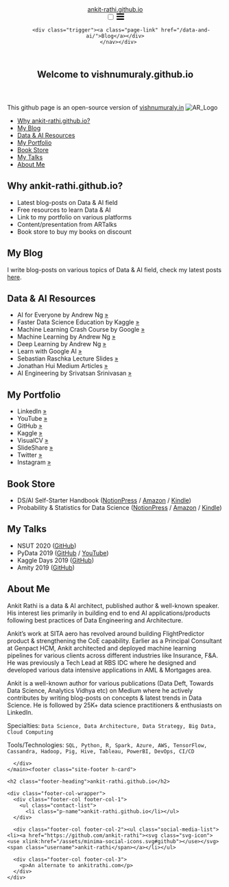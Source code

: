 
<!DOCTYPE html>
<html lang="en"><head>
  <meta charset="utf-8">
  <meta http-equiv="X-UA-Compatible" content="IE=edge">
  <meta name="viewport" content="width=device-width, initial-scale=1"><!-- Begin Jekyll SEO tag v2.6.1 -->
<title>Welcome to vishnumurly.github.io | ankit-rathi.github.io</title>
<meta name="generator" content="Jekyll v3.8.5" />
<meta property="og:title" content="Welcome to ankit-rathi.github.io" />
<meta property="og:locale" content="en_US" />
<meta name="description" content="An alternate webpage to ankitrathi.com" />
<meta property="og:description" content="An alternate webpage to ankitrathi.com" />
<link rel="canonical" href="https://ankit-rathi.github.io/" />
<meta property="og:url" content="https://ankit-rathi.github.io/" />
<meta property="og:site_name" content="ankit-rathi.github.io" />
<script type="application/ld+json">
{"@type":"WebSite","headline":"Welcome to ankit-rathi.github.io","url":"https://ankit-rathi.github.io/","name":"ankit-rathi.github.io","description":"An alternate webpage to ankitrathi.com","@context":"https://schema.org"}</script>
<!-- End Jekyll SEO tag -->
<link rel="stylesheet" href="/assets/main.css"><link type="application/atom+xml" rel="alternate" href="https://ankit-rathi.github.io/feed.xml" title="ankit-rathi.github.io" /></head>
<body><header class="site-header" role="banner">

  <div class="wrapper"><a class="site-title" rel="author" href="/">ankit-rathi.github.io</a><nav class="site-nav">
        <input type="checkbox" id="nav-trigger" class="nav-trigger" />
        <label for="nav-trigger">
          <span class="menu-icon">
            <svg viewBox="0 0 18 15" width="18px" height="15px">
              <path d="M18,1.484c0,0.82-0.665,1.484-1.484,1.484H1.484C0.665,2.969,0,2.304,0,1.484l0,0C0,0.665,0.665,0,1.484,0 h15.032C17.335,0,18,0.665,18,1.484L18,1.484z M18,7.516C18,8.335,17.335,9,16.516,9H1.484C0.665,9,0,8.335,0,7.516l0,0 c0-0.82,0.665-1.484,1.484-1.484h15.032C17.335,6.031,18,6.696,18,7.516L18,7.516z M18,13.516C18,14.335,17.335,15,16.516,15H1.484 C0.665,15,0,14.335,0,13.516l0,0c0-0.82,0.665-1.483,1.484-1.483h15.032C17.335,12.031,18,12.695,18,13.516L18,13.516z"/>
            </svg>
          </span>
        </label>

        <div class="trigger"><a class="page-link" href="/data-and-ai/">Blog</a></div>
      </nav></div>
</header>
<main class="page-content" aria-label="Content">
      <div class="wrapper">
        <article class="post h-entry" itemscope itemtype="http://schema.org/BlogPosting">

  <header class="post-header">
    <h1 class="post-title p-name" itemprop="name headline">Welcome to vishnumuraly.github.io</h1>
    <p class="post-meta">
      <time class="dt-published" datetime="" itemprop="datePublished">
      </time></p>
  </header>

  <div class="post-content e-content" itemprop="articleBody">
    <p>This github page is an open-source version of <a href="https://www.ankitrathi.com/">vishnumuraly.in</a>
<img src="/images/AR_Logo.jpg" alt="AR_Logo" /></p>

<ul>
  <li><a href="#Why-ankit-rathigithubio">Why ankit-rathi.github.io?</a></li>
  <li><a href="#My-Blog">My Blog</a></li>
  <li><a href="#Data--Ai-Resources">Data &amp; AI Resources</a></li>
  <li><a href="#My-Portfolio">My Portfolio</a></li>
  <li><a href="#Book-Store">Book Store</a></li>
  <li><a href="#My-Talks">My Talks</a></li>
  <li><a href="#About-Me">About Me</a></li>
</ul>

<h2 id="why-ankit-rathigithubio">Why ankit-rathi.github.io?</h2>
<ul>
  <li>Latest blog-posts on Data &amp; AI field</li>
  <li>Free resources to learn Data &amp; AI</li>
  <li>Link to my portfolio on various platforms</li>
  <li>Content/presentation from ARTalks</li>
  <li>Book store to buy my books on discount</li>
</ul>

<h2 id="my-blog">My Blog</h2>

<p>I write blog-posts on various topics of Data &amp; AI field, check my latest posts <a href="https://ankit-rathi.github.io/data-and-ai/">here</a>.</p>

<h2 id="data--ai-resources">Data &amp; AI Resources</h2>
<ul>
  <li>AI for Everyone by Andrew Ng <a href="https://www.deeplearning.ai/ai-for-everyone/">»</a></li>
  <li>Faster Data Science Education by Kaggle <a href="https://www.kaggle.com/learn/overview">»</a></li>
  <li>Machine Learning Crash Course by Google <a href="https://developers.google.com/machine-learning/crash-course">»</a></li>
  <li>Machine Learning by Andrew Ng <a href="https://www.coursera.org/learn/machine-learning">»</a></li>
  <li>Deep Learning by Andrew Ng <a href="https://www.coursera.org/specializations/deep-learning">»</a></li>
  <li>Learn with Google AI <a href="https://ai.google/education/">»</a></li>
  <li>Sebastian Raschka Lecture Slides <a href="https://sebastianraschka.com/resources.html">»</a></li>
  <li>Jonathan Hui Medium Articles <a href="https://medium.com/@jonathan_hui/index-page-for-my-articles-in-deep-learning-19821810a14">»</a></li>
  <li>AI Engineering by Srivatsan Srinivasan <a href="https://www.youtube.com/channel/UCwBs8TLOogwyGd0GxHCp-Dw">»</a></li>
</ul>

<h2 id="my-portfolio">My Portfolio</h2>
<ul>
  <li>LinkedIn <a href="https://www.linkedin.com/in/ankitrathi/">»</a></li>
  <li>YouTube <a href="https://www.youtube.com/channel/UCrIv4EU2tFX8VhhT0oCnDnw">»</a></li>
  <li>GitHub <a href="https://github.com/ankit-rathi">»</a></li>
  <li>Kaggle <a href="https://www.kaggle.com/ankitrathi/competitions">»</a></li>
  <li>VisualCV <a href="https://visualcv.com/ankit-rathi">»</a></li>
  <li>SlideShare <a href="https://slideshare.net/ankitrathi">»</a></li>
  <li>Twitter <a href="https://twitter.com/rathiankit">»</a></li>
  <li>Instagram <a href="https://instagram.com/ankitrathi/">»</a></li>
</ul>

<h2 id="book-store">Book Store</h2>
<ul>
  <li>DS/AI Self-Starter Handbook (<a href="https://notionpress.com/read/ds-ai-self-starter-handbook">NotionPress</a> / <a href="https://www.amazon.com/dp/1079189262">Amazon</a> / <a href="https://www.amazon.com/dp/B07VDJ7PHD">Kindle</a>)</li>
  <li>Probability &amp; Statistics for Data Science (<a href="https://notionpress.com/read/probability-statistics-for-data-science">NotionPress</a> / <a href="https://www.amazon.com/dp/1795009047">Amazon</a> / <a href="https://www.amazon.com/dp/B07N18VT5C">Kindle</a>)</li>
</ul>

<h2 id="my-talks">My Talks</h2>
<ul>
  <li>NSUT 2020 (<a href="https://github.com/ankitrathi169/AR-Talks/blob/master/ARTalks-AIML-on-Cloud-NSUT.pdf">GitHub</a>)</li>
  <li>PyData 2019 (<a href="https://github.com/ankitrathi169/AR-Talks/blob/master/PyData2019_ML_Opacity.pdf">GitHub</a> / <a href="https://www.youtube.com/watch?v=bAoJnCeKFZA&amp;">YouTube</a>)</li>
  <li>Kaggle Days 2019 (<a href="https://github.com/ankitrathi169/AR-Talks/blob/master/ARTalks-KaggleDaysTalk.pdf">GitHub</a>)</li>
  <li>Amity 2019 (<a href="https://github.com/ankitrathi169/AR-Talks/blob/master/ARTalks-Guest_Lecture_Amity.pdf">GitHub</a>)</li>
</ul>

<h2 id="about-me">About Me</h2>

<p>Ankit Rathi is a data &amp; AI architect, published author &amp; well-known speaker. His interest lies primarily in building end to end AI applications/products following best practices of Data Engineering and Architecture.</p>

<p>Ankit’s work at SITA aero has revolved around building FlightPredictor product &amp; strengthening the CoE capability. Earlier as a Principal Consultant at Genpact HCM, Ankit architected and deployed machine learning pipelines for various clients across different industries like Insurance, F&amp;A. He was previously a Tech Lead at RBS IDC where he designed and developed various data intensive applications in AML &amp; Mortgages area.</p>

<p>Ankit is a well-known author for various publications (Data Deft, Towards Data Science, Analytics Vidhya etc) on Medium where he actively contributes by writing blog-posts on concepts &amp; latest trends in Data Science. He is followed by 25K+ data science practitioners &amp; enthusiasts on LinkedIn.</p>

<p>Specialties: <code class="language-plaintext highlighter-rouge">Data Science, Data Architecture, Data Strategy, Big Data, Cloud Computing</code></p>

<p>Tools/Technologies: <code class="language-plaintext highlighter-rouge">SQL, Python, R, Spark, Azure, AWS, TensorFlow, Cassandra, Hadoop, Pig, Hive, Tableau, PowerBI, DevOps, CI/CD</code></p>

  </div><a class="u-url" href="/" hidden></a>
</article>

      </div>
    </main><footer class="site-footer h-card">
  <data class="u-url" href="/"></data>

  <div class="wrapper">

    <h2 class="footer-heading">ankit-rathi.github.io</h2>

    <div class="footer-col-wrapper">
      <div class="footer-col footer-col-1">
        <ul class="contact-list">
          <li class="p-name">ankit-rathi.github.io</li></ul>
      </div>

      <div class="footer-col footer-col-2"><ul class="social-media-list"><li><a href="https://github.com/ankit-rathi"><svg class="svg-icon"><use xlink:href="/assets/minima-social-icons.svg#github"></use></svg> <span class="username">ankit-rathi</span></a></li></ul>
</div>

      <div class="footer-col footer-col-3">
        <p>An alternate to ankitrathi.com</p>
      </div>
    </div>

  </div>

</footer>
</body>

</html>
